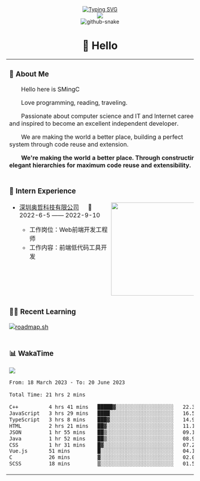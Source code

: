 <div align="center">
  <a align="center" href="https://nchu200hub.netlify.app/">
    <img
      src="https://readme-typing-svg.demolab.com?font=Fira+Code&pause=1000&color=02C4F7&center=true&vCenter=true&width=435&lines=console.log(%22Hello+world%22)"
      alt="Typing SVG"
    />
  </a>
  <br />
<img src="https://camo.githubusercontent.com/c31248d607b3c8fe3175a3b6ca8d8f297ec4e2ce91daefa658ab2c34982890ea/68747470733a2f2f63646e2e6a7364656c6976722e6e65742f67682f73756e3032323553554e2f73756e3032323553554e2f6173736574732f696d616765732f636f64696e672e676966"
  />
  <br />
    <img
      alt="github-snake"
      src="https://cdn.jsdelivr.net/gh/SMingC/SMingC/profile-snake-contrib/github-contribution-grid-snake.svg"
    />
  <br />
  
#  🙋 Hello
  
<table>
<tr><td>
  
### 🤺 About Me

<p>&emsp;&emsp;Hello here is SMingC</p>
<p>&emsp;&emsp;Love programming, reading, traveling.</p>
<p>&emsp;&emsp;Passionate about computer science and IT and Internet careers, and inspired to become an excellent independent developer.</p>
<p>&emsp;&emsp;We are making the world a better place, building a perfect system through code reuse and extension.</p>
<p><strong>&emsp;&emsp;We're making the world a better place. Through constructing elegant hierarchies for maximum code reuse and extensibility.</strong></p>

</td></tr>

<tr>
<td>
  
### 🏢 Intern Experience

<img align="right" width="250" src="https://cdn.jsdelivr.net/gh/sun0225SUN/sun0225SUN/assets/images/hi.gif" />

- [深圳奥哲科技有限公司](https://www.authine.com) &emsp; 📌 2022-6-5 —— 2022-9-10
  
  - 工作岗位：Web前端开发工程师
  - 工作内容：前端低代码工具开发

 </td>
</tr>

<tr><td>

### 🤾‍♂️ Recent Learning
  <a href="https://roadmap.sh"><img src="https://api.roadmap.sh/v1-badge/wide/648eb21e779070ae62492d7a?variant=dark" alt="roadmap.sh"/></a>
</div>

 </td>
</tr>

<tr><td>

### 📊 WakaTime

<picture>
  <img src="https://github-readme-stats.vercel.app/api/wakatime?username=SMingC&layout=compact&text_color=f0f6fc&bg_color=111111&hide_border=true&hide_title=true" />
</picture>

<!--START_SECTION:waka-->

```txt
From: 18 March 2023 - To: 20 June 2023

Total Time: 21 hrs 2 mins

C++          4 hrs 41 mins   █████▓░░░░░░░░░░░░░░░░░░░   22.32 %
JavaScript   3 hrs 29 mins   ████░░░░░░░░░░░░░░░░░░░░░   16.59 %
TypeScript   3 hrs 8 mins    ███▓░░░░░░░░░░░░░░░░░░░░░   14.96 %
HTML         2 hrs 21 mins   ██▓░░░░░░░░░░░░░░░░░░░░░░   11.18 %
JSON         1 hr 55 mins    ██▒░░░░░░░░░░░░░░░░░░░░░░   09.11 %
Java         1 hr 52 mins    ██▒░░░░░░░░░░░░░░░░░░░░░░   08.94 %
CSS          1 hr 31 mins    █▓░░░░░░░░░░░░░░░░░░░░░░░   07.27 %
Vue.js       51 mins         █░░░░░░░░░░░░░░░░░░░░░░░░   04.11 %
C            26 mins         ▓░░░░░░░░░░░░░░░░░░░░░░░░   02.07 %
SCSS         18 mins         ▒░░░░░░░░░░░░░░░░░░░░░░░░   01.50 %
```

<!--END_SECTION:waka-->
